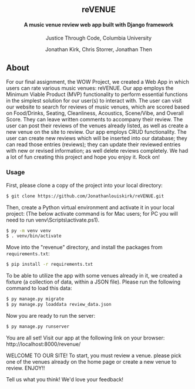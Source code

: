 <h2 align="center">reVENUE</h2>
<h4 align="center">A music venue review web app built with Django framework</h4>
<p align="center">Justice Through Code, Columbia University</p>
<p align="center">Jonathan Kirk, Chris Storrer, Jonathan Then</p>

## About

For our final assignment, the WOW Project, we created a Web App in which users can rate various music venues: reVENUE. Our app employs the Minimum Viable Product (MVP) functionality to perform essential functions in the simplest solution for our user(s) to interact with. The user can visit our website to search for reviews of music venues, which are scored based on Food/Drinks, Seating, Cleanliness, Acoustics, Scene/Vibe, and Overall Score. They can leave written comments to accompany their review. The user can post their reviews of the venues already listed, as well as create a new venue on the site to review. Our app employs CRUD functionality. The user can create new reviews which will be inserted into our database; they can read those entries (reviews); they can update their reviewed entries with new or revised information; as well delete reviews completely.  We had a lot of fun creating this project and hope you enjoy it. Rock on!

### Usage

First, please clone a copy of the project into your local directory:

```bash
$ git clone https://github.com/Jonathanlouiskirk/reVENUE.git
```

Then, create a Python virtual environment and activate it in your local project:
(The below activate command is for Mac users; for PC you will need to run venv\Scripts\activate.ps1).

```bash
$ py -m venv venv
$ . venv/bin/activate
```

Move into the "revenue" directory, and install the packages from `requirements.txt`:

```bash
$ pip install -r requirements.txt
```

To be able to utilize the app with some venues already in it, we created a fixture (a collection of data, within a JSON file).  Please run the following command to load this data:

```bash
$ py manage.py migrate
$ py manage.py loaddata review_data.json
```

Now you are ready to run the server:

```bash
$ py manage.py runserver
```

You are all set!  Visit our app at the following link on your browser: http://localhost:8000/revenue/ 

WELCOME TO OUR SITE!  To start, you must review a venue. please pick one of the venues already on the home page or create a new venue to review. ENJOY!!

Tell us what you think!  We'd love your feedback!
